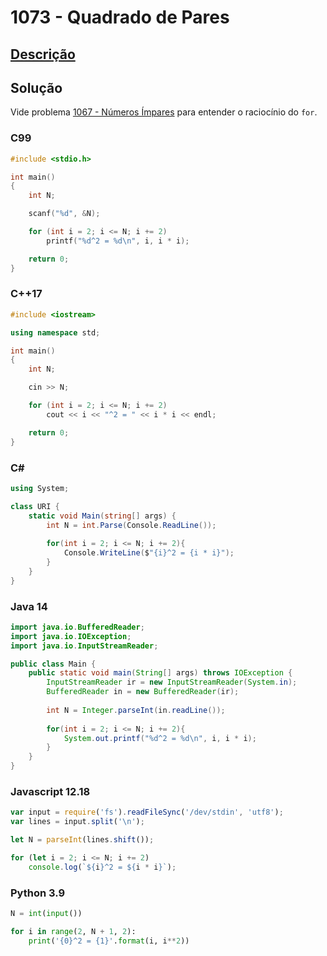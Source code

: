 # 1073 - Quadrado de Pares

## [Descrição](https://www.beecrowd.com.br/judge/pt/problems/view/1073)

## Solução

Vide problema [1067 - Números Ímpares](../1067/README.md) para entender o raciocínio do `for`.

### C99

```c
#include <stdio.h>

int main()
{
    int N;

    scanf("%d", &N);

    for (int i = 2; i <= N; i += 2)
        printf("%d^2 = %d\n", i, i * i);

    return 0;
}
```

### C++17

```cpp
#include <iostream>

using namespace std;

int main()
{
    int N;

    cin >> N;

    for (int i = 2; i <= N; i += 2)
        cout << i << "^2 = " << i * i << endl;

    return 0;
}
```

### C#

```cs
using System;

class URI {
    static void Main(string[] args) {
        int N = int.Parse(Console.ReadLine());
        
        for(int i = 2; i <= N; i += 2){
            Console.WriteLine($"{i}^2 = {i * i}");
        }
    }
}
```

### Java 14

```java
import java.io.BufferedReader;
import java.io.IOException;
import java.io.InputStreamReader;

public class Main {
    public static void main(String[] args) throws IOException {
        InputStreamReader ir = new InputStreamReader(System.in);
        BufferedReader in = new BufferedReader(ir);
        
        int N = Integer.parseInt(in.readLine());
        
        for(int i = 2; i <= N; i += 2){
            System.out.printf("%d^2 = %d\n", i, i * i);
        }
    }
}
```

### Javascript 12.18

```js
var input = require('fs').readFileSync('/dev/stdin', 'utf8');
var lines = input.split('\n');

let N = parseInt(lines.shift());

for (let i = 2; i <= N; i += 2)
    console.log(`${i}^2 = ${i * i}`);
```

### Python 3.9

```py
N = int(input())

for i in range(2, N + 1, 2):
    print('{0}^2 = {1}'.format(i, i**2))
```